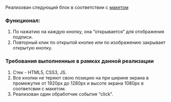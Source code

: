 Реализован следующий блок в соответствии с <a href='https://www.figma.com/file/3gcKt8coTeNhFGnHuHWzjr/%D0%A1%D1%82%D0%B0%D0%B6%D0%B8%D1%80%D0%BE%D0%B2%D0%BA%D0%B0---%D0%A2%D0%B5%D1%81%D1%82%D0%BE%D0%B2%D0%BE%D0%B2%D0%B5-%D0%B7%D0%B0%D0%B4%D0%B0%D0%BD%D0%B8%D0%B5?type=design&node-id=0%3A1&mode=design&t=vrGHG3JQdFUgm3Da-1'>макетом</a> 

### Функционал:
1. По нажатию на каждую кнопку, она “открывается” для отображения подписи.
2. Повторный клик по открытой кнопке или по изображению закрывает открытую кнопку.

### Требования выполненные в рамках данной реализации
1. Стек - HTML5, CSS3, JS.
2. Все кнопки не теряют свою позицию на при ширине экрана в промежутке от 1920px до 1280px и высоте экрана 1080px в соответсвии с макетом.
3. Реализован один обработчик события “click”.

